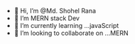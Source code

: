 - 👋 Hi, I’m @Md. Shohel Rana
- 👀 I’m MERN stack Dev
- 🌱 I’m currently learning ...javaScript 
- 💞️ I’m looking to collaborate on ...MERN

  

<!---
shohelrana2002/shohelrana2002 is a ✨ special ✨ repository because its `README.md` (this file) appears on your GitHub profile.
You can click the Preview link to take a look at your changes.
--->
